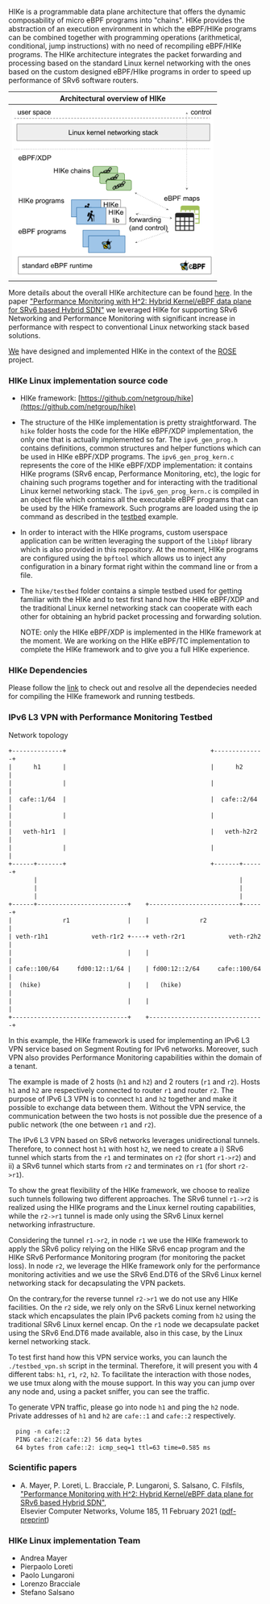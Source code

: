 HIKe is a programmable data plane architecture that offers the dynamic composability of micro eBPF programs into "chains". HIKe provides the abstraction of an execution environment in which the eBPF/HIKe programs can be combined together with programming operations (arithmetical, conditional, jump instructions) with no need of recompiling eBPF/HIKe programs. The HIKe architecture integrates the packet forwarding and processing based on the standard Linux kernel networking with the ones based on the custom designed eBPF/HIke programs in order to speed up performance of SRv6 software routers.

<!--- https://docs.google.com/presentation/d/1PUGmOcU3TbbwTyjui-eEs-KebZYMEcGKWrtTcB-KkAs/edit#slide=id.gab9a7d808b_0_27 --->
<!--- ![eclat-hike-architecture.png](<./images/hike-architecture.png>) --->

<div align="center">
<table>
<thead><tr>
<th>Architectural overview of HIKe</th>
</tr></thead>
<tbody><tr>
<td><img src="./images/hike-architecture.png" width="400" style="max-width:100%;"></td>
</tr></tbody>
</table>
</div>

<!--- 
HIKe is used by the [eCLAT framework](https://netgroup.github.io/eclat/), which provides a high level abstraction and a programming framework to easily compose and deploy HIKe chains. --->

More details about the overall HIKe architecture can be found [here](#scientific-papers). In the paper ["Performance Monitoring with H^2: Hybrid Kernel/eBPF data plane for SRv6 based Hybrid SDN"](http://netgroup.uniroma2.it/Stefano_Salsano/papers/20-srv6-hybrid-sdn-hike.pdf) we leveraged HIKe for supporting SRv6 Networking and Performance Monitoring with significant increase in performance with respect to conventional Linux networking stack based solutions.

[We](#hike-linux-implementation-team) have designed and implemented HIKe in the context of the [ROSE](https://netgroup.github.io/rose/) project.

### HIKe Linux implementation source code

- HIKe framework: [https://github.com/netgroup/hike](https://github.com/netgroup/hike)

- The structure of the HIKe implementation is pretty straightforward. The `hike` folder hosts the code for the HIKe eBPF/XDP implementation, the only one that is actually implemented so far. The `ipv6_gen_prog.h` contains definitions, common structures and helper functions which can be used in HIKe eBPF/XDP programs. The `ipv6_gen_prog_kern.c` represents the core of the HIKe eBPF/XDP implementation: it contains HIKe programs (SRv6 encap, Performance Monitoring, etc), the logic for chaining such programs together and for interacting with the traditional Linux kernel networking stack.
The `ipv6_gen_prog_kern.c` is compiled in an object file which contains all the executable eBPF programs that can be used by the HIKe framework. Such programs are loaded using the ip command as described in the [testbed](#ipv6-l3-vpn-with-performance-monitoring-testbed) example.

- In order to interact with the HIKe programs, custom userspace application can be written leveraging the support of the `libbpf` library which is also provided in this repository. At the moment, HIKe programs are configured using the `bpftool` which allows us to inject any configuration in a binary format right within the command line or from a file.

- The `hike/testbed` folder contains a simple testbed used for getting familiar with the HIKe and to test first hand how the HIKe eBPF/XDP and the traditional Linux kernel networking stack can cooperate with each other for obtaining an hybrid packet processing and forwarding solution.

  NOTE: only the HIKe eBPF/XDP is implemented in the HIKe framework at the moment. We are working on the HIKe eBPF/TC implementation to complete the HIKe framework and to give you a full HIKe experience.

### HIKe Dependencies
Please follow the [link](https://github.com/netgroup/hike/blob/master/docs/setup_dependencies.org) to check out and resolve all the dependecies needed for compiling the HIKe framework and running testbeds.

### IPv6 L3 VPN with Performance Monitoring Testbed

Network topology
```text
+--------------+                                        +--------------+
|      h1      |                                        |      h2      |
|              |                                        |              |
|  cafe::1/64  |                                        |  cafe::2/64  |
|              |                                        |              |
|   veth-h1r1  |                                        |   veth-h2r2  |
|              |                                        |              |
+------+-------+                                        +-------+------+
       |                                                        |
       |                                                        |
       |                                                        |
+------+-------------------------+    +-------------------------+------+
|              r1                |    |              r2                |
| veth-r1h1            veth-r1r2 +----+ veth-r2r1            veth-r2h2 |
|                                |    |                                |
| cafe::100/64     fd00:12::1/64 |    | fd00:12::2/64     cafe::100/64 |
|  (hike)                        |    |   (hike)                       |
|                                |    |                                |
+--------------------------------+    +--------------------------------+
```

In this example, the HIKe framework is used for implementing an IPv6 L3 VPN service based on Segment Routing for IPv6 networks. Moreover, such VPN also provides Performance Monitoring capabilities within the domain of a tenant.

The example is made of 2 hosts (`h1` and `h2`) and 2 routers (`r1` and `r2`). Hosts `h1` and `h2` are respectively connected to router `r1` and router `r2`. The purpose of IPv6 L3 VPN is to connect `h1` and `h2` together and make it possible to exchange data between them. Without the VPN service, the communication between the two hosts is not possible due the presence of a public network (the one between `r1` and `r2`).

The IPv6 L3 VPN based on SRv6 networks leverages unidirectional tunnels. Therefore, to connect host `h1` with host `h2`, we need to create a i) SRv6 tunnel which starts from the `r1` and terminates on `r2` (for short `r1->r2`) and ii) a SRv6 tunnel which starts from `r2` and terminates on `r1` (for short `r2->r1`).  

To show the great flexibility of the HIKe framework, we choose to realize such tunnels following two different approaches. The SRv6 tunnel `r1->r2` is realized using the HIKe programs and the Linux kernel routing capabilities, while the `r2->r1` tunnel is made only using the SRv6 Linux kernel networking infrastructure.

Considering the tunnel `r1->r2`, in node `r1` we use the HIKe framework to apply the SRv6 policy relying on the HIKe SRv6 encap program and the HIKe SRv6 Performance Monitoring program (for monitoring the packet loss).
In node `r2`, we leverage the HIKe framework only for the performance monitoring activities and we use the SRv6 End.DT6 of the SRv6 Linux kernel networking stack for decapsulating the VPN packets.

On the contrary,for the reverse tunnel `r2->r1` we do not use any HIKe facilities. On the `r2` side, we rely only on the SRv6 Linux kernel networking stack which encapsulates the plain IPv6 packets coming from `h2` using the traditional SRv6 Linux kernel encap. On the `r1` node we decapsulate packet using the SRv6 End.DT6 made available, also in this case, by the Linux kernel networking stack.

To test first hand how this VPN service works, you can launch the `./testbed_vpn.sh` script in the terminal. Therefore, it will present you with 4 different tabs: `h1`, `r1`, `r2`, `h2`. To facilitate the interaction with those nodes, we use tmux along with the mouse support. In this way you can jump over any node and, using a packet sniffer, you can see the traffic.

To generate VPN traffic, please go into node `h1` and ping the `h2` node. Private addresses of `h1` and `h2` are `cafe::1` and `cafe::2` respectively.

```text
  ping -n cafe::2
  PING cafe::2(cafe::2) 56 data bytes
  64 bytes from cafe::2: icmp_seq=1 ttl=63 time=0.585 ms
```

### Scientific papers

- A. Mayer, P. Loreti, L. Bracciale, P. Lungaroni, S. Salsano, C. Filsfils,<br>
["Performance Monitoring with H^2: Hybrid Kernel/eBPF data plane for SRv6 based Hybrid SDN"](https://doi.org/10.1016/j.comnet.2020.107705),<br>
Elsevier Computer Networks, Volume 185, 11 February 2021 ([pdf-preprint](http://netgroup.uniroma2.it/Stefano_Salsano/papers/20-srv6-hybrid-sdn-hike.pdf))

### HIKe Linux implementation Team

- Andrea Mayer
- Pierpaolo Loreti
- Paolo Lungaroni
- Lorenzo Bracciale
- Stefano Salsano
